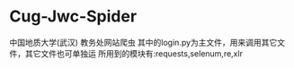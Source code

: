 # Cug-Jwc-Spider
中国地质大学(武汉) 教务处网站爬虫
其中的login.py为主文件，用来调用其它文件，其它文件也可单独运
所用到的模块有:requests,selenum,re,xlr
